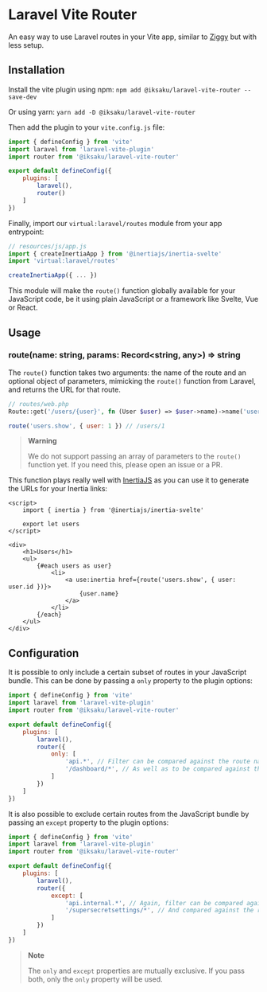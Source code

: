 # Laravel Vite Router

An easy way to use Laravel routes in your Vite app, similar to [Ziggy](https://github.com/tighten/ziggy)
but with less setup.

## Installation
Install the vite plugin using npm:
`npm add @iksaku/laravel-vite-router --save-dev`

Or using yarn:
`yarn add -D @iksaku/laravel-vite-router`

Then add the plugin to your `vite.config.js` file:

```js
import { defineConfig } from 'vite'
import laravel from 'laravel-vite-plugin'
import router from '@iksaku/laravel-vite-router'

export default defineConfig({
    plugins: [
        laravel(),
        router()
    ]
})
```

Finally, import our `virtual:laravel/routes` module from your app entrypoint:

```js
// resources/js/app.js
import { createInertiaApp } from '@inertiajs/inertia-svelte'
import 'virtual:laravel/routes'

createInertiaApp({ ... })
```

This module will make the `route()` function globally available for your JavaScript code, be it using
plain JavaScript or a framework like Svelte, Vue or React.

## Usage

### route(name: string, params: Record<string, any>) => string
The `route()` function takes two arguments: the name of the route and an optional object of parameters,
mimicking the `route()` function from Laravel, and returns the URL for that route.

```php
// routes/web.php
Route::get('/users/{user}', fn (User $user) => $user->name)->name('users.show');
```

```js
route('users.show', { user: 1 }) // /users/1
```

> **Warning**
> 
> We do not support passing an array of parameters to the `route()` function yet.
> If you need this, please open an issue or a PR.

This function plays really well with [InertiaJS](https://inertiajs.com/) as you can use it to generate
the URLs for your Inertia links:

```svelte
<script>
    import { inertia } from '@inertiajs/inertia-svelte'

    export let users
</script>

<div>
    <h1>Users</h1>
    <ul>
        {#each users as user}
            <li>
                <a use:inertia href={route('users.show', { user: user.id })}>
                    {user.name}
                </a>
            </li>
        {/each}
    </ul>
</div>
```

## Configuration

It is possible to only include a certain subset of routes in your JavaScript bundle. This can be done
by passing a `only` property to the plugin options:

```js
import { defineConfig } from 'vite'
import laravel from 'laravel-vite-plugin'
import router from '@iksaku/laravel-vite-router'

export default defineConfig({
    plugins: [
        laravel(),
        router({
            only: [
                'api.*', // Filter can be compared against the route name
                '/dashboard/*', // As well as to be compared against the route path 
            ]
        })
    ]
})
```
It is also possible to exclude certain routes from the JavaScript bundle by passing an `except` property
to the plugin options:

```js
import { defineConfig } from 'vite'
import laravel from 'laravel-vite-plugin'
import router from '@iksaku/laravel-vite-router'

export default defineConfig({
    plugins: [
        laravel(),
        router({
            except: [
                'api.internal.*', // Again, filter can be compared against the route name
                '/supersecretsettings/*', // And compared against the route path too 
            ]
        })
    ]
})
```

> **Note**
> 
> The `only` and `except` properties are mutually exclusive. If you pass both, only the `only` property
> will be used.
